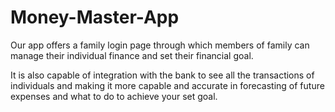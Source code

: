 # Money-Master-App
Our app offers a family login page through which members of family can manage their individual finance and set their financial goal.

It is also capable of integration with the bank to see all the transactions of individuals and making it more capable and accurate in forecasting of future expenses and what to do to achieve your set goal.

